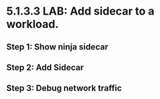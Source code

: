 # 5.1.3.3 LAB: Add sidecar to a workload.
## Step 1: Show ninja sidecar
## Step 2: Add Sidecar
## Step 3: Debug network traffic
